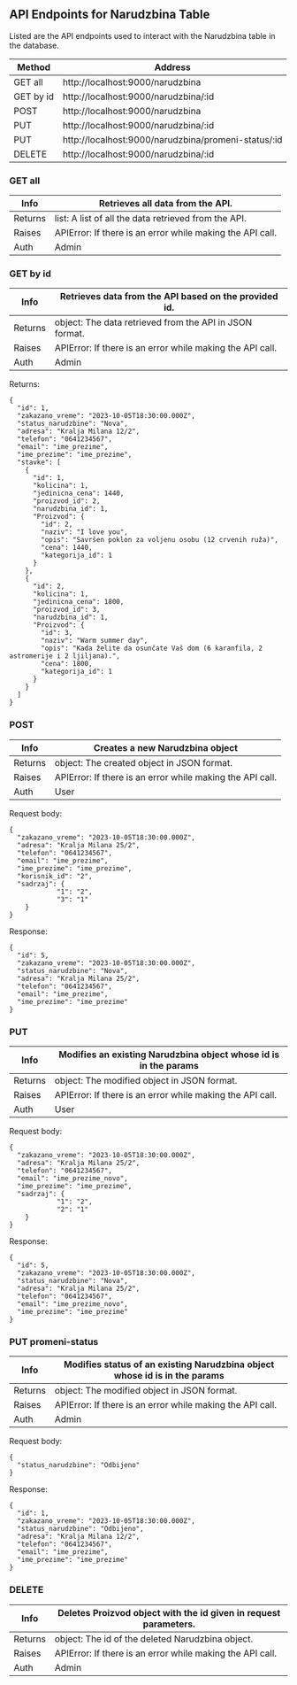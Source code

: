 ## API Endpoints for Narudzbina Table
Listed are the API endpoints used to interact with the Narudzbina table in the database.

| Method      | Address                                             |
|-------------|-----------------------------------------------------|
| GET all     | http://localhost:9000/narudzbina                    |
| GET by id   | http://localhost:9000/narudzbina/:id                |
| POST        | http://localhost:9000/narudzbina                    |
| PUT         | http://localhost:9000/narudzbina/:id                |
| PUT         | http://localhost:9000/narudzbina/promeni-status/:id |
| DELETE      | http://localhost:9000/narudzbina/:id                |

### GET all

| Info    | Retrieves all data from the API.                            |
|---------|-------------------------------------------------------------|
| Returns | list: A list of all the data retrieved from the API.        |
| Raises  | APIError:  If there is an error while making the API call.  |
| Auth    | Admin                                                        |

### GET by id

| Info    | Retrieves data from the API based on the provided id.        |
|---------|--------------------------------------------------------------|
| Returns | object: The data retrieved from the API in JSON format.      |
| Raises  | APIError: If there is an error while making the API call.    |
| Auth    | Admin                                                        |

Returns:
```
{
  "id": 1,
  "zakazano_vreme": "2023-10-05T18:30:00.000Z",
  "status_narudzbine": "Nova",
  "adresa": "Kralja Milana 12/2",
  "telefon": "0641234567",
  "email": "ime_prezime",
  "ime_prezime": "ime_prezime",
  "stavke": [
    {
      "id": 1,
      "kolicina": 1,
      "jedinicna_cena": 1440,
      "proizvod_id": 2,
      "narudzbina_id": 1,
      "Proizvod": {
        "id": 2,
        "naziv": "I love you",
        "opis": "Savršen poklon za voljenu osobu (12 crvenih ruža)",
        "cena": 1440,
        "kategorija_id": 1
      }
    },
    {
      "id": 2,
      "kolicina": 1,
      "jedinicna_cena": 1800,
      "proizvod_id": 3,
      "narudzbina_id": 1,
      "Proizvod": {
        "id": 3,
        "naziv": "Warm summer day",
        "opis": "Kada želite da osunčate Vaš dom (6 karanfila, 2 astromerije i 2 ljiljana).",
        "cena": 1800,
        "kategorija_id": 1
      }
    }
  ]
}
```

### POST

| Info    | Creates a new Narudzbina object                              |
|---------|--------------------------------------------------------------|
| Returns | object: The created object in JSON format.                   |
| Raises  | APIError: If there is an error while making the API call.    |
| Auth    | User                                                         |

Request body:
```
{
  "zakazano_vreme": "2023-10-05T18:30:00.000Z",
  "adresa": "Kralja Milana 25/2",
  "telefon": "0641234567",
  "email": "ime_prezime",
  "ime_prezime": "ime_prezime",
  "korisnik_id": "2",
  "sadrzaj": {
			"1": "2",
			"3": "1"
	}
}
```

Response:
```
{
  "id": 5,
  "zakazano_vreme": "2023-10-05T18:30:00.000Z",
  "status_narudzbine": "Nova",
  "adresa": "Kralja Milana 25/2",
  "telefon": "0641234567",
  "email": "ime_prezime",
  "ime_prezime": "ime_prezime"
}
```

### PUT

| Info    | Modifies an existing Narudzbina object whose id is in the params   |
|---------|--------------------------------------------------------------------|
| Returns | object: The modified object in JSON format.                        |
| Raises  | APIError: If there is an error while making the API call.          |
| Auth    | User                                                               |

Request body:
```
{
  "zakazano_vreme": "2023-10-05T18:30:00.000Z",
  "adresa": "Kralja Milana 25/2",
  "telefon": "0641234567",
  "email": "ime_prezime_novo",
  "ime_prezime": "ime_prezime",
  "sadrzaj": {
			"1": "2",
			"2": "1"
	}
}
```

Response:
```
{
  "id": 5,
  "zakazano_vreme": "2023-10-05T18:30:00.000Z",
  "status_narudzbine": "Nova",
  "adresa": "Kralja Milana 25/2",
  "telefon": "0641234567",
  "email": "ime_prezime_novo",
  "ime_prezime": "ime_prezime"
}
```

### PUT promeni-status

| Info    | Modifies status of an existing Narudzbina object whose id is in the params |
|---------|----------------------------------------------------------------------------|
| Returns | object: The modified object in JSON format.                                |
| Raises  | APIError: If there is an error while making the API call.                  |
| Auth    | Admin                                                                      |


Request body:
```
{
  "status_narudzbine": "Odbijeno" 
}
```

Response:
```
{
  "id": 1,
  "zakazano_vreme": "2023-10-05T18:30:00.000Z",
  "status_narudzbine": "Odbijeno",
  "adresa": "Kralja Milana 12/2",
  "telefon": "0641234567",
  "email": "ime_prezime",
  "ime_prezime": "ime_prezime"
}
```

### DELETE

| Info    | Deletes Proizvod object with the id given in request parameters. |
|---------|------------------------------------------------------------------|
| Returns | object: The id of the deleted Narudzbina object.                 |
| Raises  | APIError: If there is an error while making the API call.        |
| Auth    | Admin                                                            |
